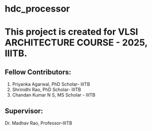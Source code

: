 # hdc_processor
# This project is created for VLSI ARCHITECTURE COURSE - 2025, IIITB.
## Fellow Contributors:
1) Priyanka Agarwal, PhD Scholar- IIITB
2) Shrinidhi Rao, PhD Scholar- IIITB
3) Chandan Kumar N S, MS Scholar - IIITB
## Supervisor: 
Dr. Madhav Rao, Professor-IIITB
